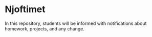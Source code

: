 # Njoftimet
In this repository, students will be informed with notifications about homework, projects, and any change.
